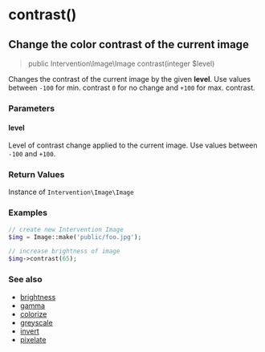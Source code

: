 # contrast()
## Change the color contrast of the current image

> public Intervention\Image\Image contrast(integer $level)

Changes the contrast of the current image by the given **level**. Use values between ```-100``` for min. contrast ```0``` for no change and ```+100``` for max. contrast.

### Parameters

#### level
Level of contrast change applied to the current image. Use values between `-100` and `+100`.

### Return Values
Instance of `Intervention\Image\Image`

### Examples

```php
// create new Intervention Image
$img = Image::make('public/foo.jpg');

// increase brightness of image
$img->contrast(65);
```

### See also

- [brightness](/v2/api/brightness)
- [gamma](/v2/api/gamma)
- [colorize](/v2/api/colorize)
- [greyscale](/v2/api/greyscale)
- [invert](/v2/api/invert)
- [pixelate](/v2/api/pixelate)